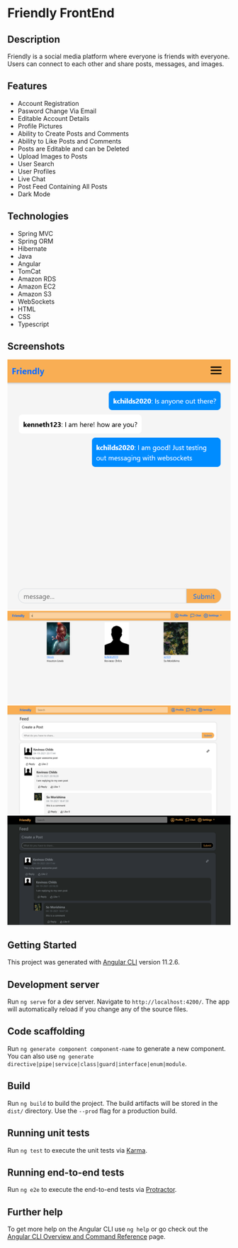 # Friendly FrontEnd

## Description
Friendly is a social media platform where everyone is friends with everyone. Users can connect to each other and share posts, messages, and images.

## Features
  - Account Registration
  - Pasword Change Via Email
  - Editable Account Details
  - Profile Pictures
  - Ability to Create Posts and Comments
  - Ability to Like Posts and Comments
  - Posts are Editable and can be Deleted
  - Upload Images to Posts
  - User Search
  - User Profiles
  - Live Chat
  - Post Feed Containing All Posts
  - Dark Mode

## Technologies
  - Spring MVC
  - Spring ORM
  - Hibernate
  - Java
  - Angular
  - TomCat
  - Amazon RDS
  - Amazon EC2
  - Amazon S3
  - WebSockets
  - HTML
  - CSS
  - Typescript

## Screenshots
  ![Live Chat](./screenshots/websocketsp2.png)
  ![Search Component](./screenshots/p2search.png)
  ![Post Feed](./screenshots/project2dashboard.png)
  ![Dark Mode](./screenshots/p2darkmode.png)


## Getting Started

This project was generated with [Angular CLI](https://github.com/angular/angular-cli) version 11.2.6.

## Development server

Run `ng serve` for a dev server. Navigate to `http://localhost:4200/`. The app will automatically reload if you change any of the source files.

## Code scaffolding

Run `ng generate component component-name` to generate a new component. You can also use `ng generate directive|pipe|service|class|guard|interface|enum|module`.

## Build

Run `ng build` to build the project. The build artifacts will be stored in the `dist/` directory. Use the `--prod` flag for a production build.

## Running unit tests

Run `ng test` to execute the unit tests via [Karma](https://karma-runner.github.io).

## Running end-to-end tests

Run `ng e2e` to execute the end-to-end tests via [Protractor](http://www.protractortest.org/).

## Further help

To get more help on the Angular CLI use `ng help` or go check out the [Angular CLI Overview and Command Reference](https://angular.io/cli) page.
